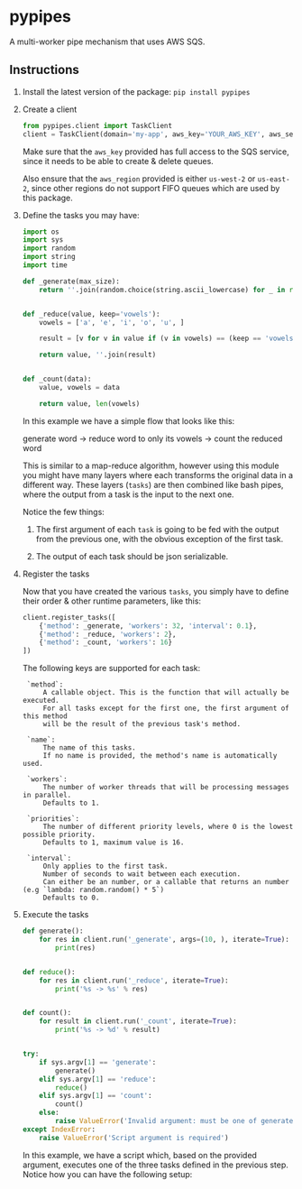 # pypipes

A multi-worker pipe mechanism that uses AWS SQS.

## Instructions

1. Install the latest version of the package:
    `pip install pypipes`

2. Create a client

    ```python
    from pypipes.client import TaskClient
    client = TaskClient(domain='my-app', aws_key='YOUR_AWS_KEY', aws_secret='YOUR_AWS_SECRET', aws_region='us-west-2')
    ```

    Make sure that the `aws_key` provided has full access to the SQS service,
    since it needs to be able to create & delete queues.

    Also ensure that the `aws_region` provided is either `us-west-2` or `us-east-2`,
    since other regions do not support FIFO queues which are used by this package.
    

3. Define the tasks you may have:

    ```python
    import os
    import sys
    import random
    import string
    import time

    def _generate(max_size):
        return ''.join(random.choice(string.ascii_lowercase) for _ in range(random.randint(1, max_size)))


    def _reduce(value, keep='vowels'):
        vowels = ['a', 'e', 'i', 'o', 'u', ]

        result = [v for v in value if (v in vowels) == (keep == 'vowels')]

        return value, ''.join(result)


    def _count(data):
        value, vowels = data

        return value, len(vowels)

    ```

    In this example we have a simple flow that looks like this:

    generate word -> reduce word to only its vowels -> count the reduced word

    This is similar to a map-reduce algorithm, however using this module you might have many layers
    where each transforms the original data in a different way.
    These layers (`tasks`) are then combined like bash pipes, where the output from a task is the input to the next one.

    Notice the few things:

    1) The first argument of each `task` is going to be fed with the output from the previous one,
    with the obvious exception of the first task.

    2) The output of each task should be json serializable.

4. Register the tasks

    Now that you have created the various `tasks`, you simply have to define their order & other runtime parameters,
    like this:

    ```python
    client.register_tasks([
        {'method': _generate, 'workers': 32, 'interval': 0.1},
        {'method': _reduce, 'workers': 2},
        {'method': _count, 'workers': 16}
    ])
    ```

    The following keys are supported for each task:

        `method`:
            A callable object. This is the function that will actually be executed.
            For all tasks except for the first one, the first argument of this method
            will be the result of the previous task's method.

        `name`:
            The name of this tasks.
            If no name is provided, the method's name is automatically used.

        `workers`:
            The number of worker threads that will be processing messages in parallel.
            Defaults to 1.

        `priorities`:
            The number of different priority levels, where 0 is the lowest possible priority.
            Defaults to 1, maximum value is 16.

        `interval`:
            Only applies to the first task.
            Number of seconds to wait between each execution.
            Can either be an number, or a callable that returns an number (e.g `lambda: random.random() * 5`)
            Defaults to 0.

5. Execute the tasks

    ```python
    def generate():
        for res in client.run('_generate', args=(10, ), iterate=True):
            print(res)


    def reduce():
        for res in client.run('_reduce', iterate=True):
            print('%s -> %s' % res)


    def count():
        for result in client.run('_count', iterate=True):
            print('%s -> %d' % result)


    try:
        if sys.argv[1] == 'generate':
            generate()
        elif sys.argv[1] == 'reduce':
            reduce()
        elif sys.argv[1] == 'count':
            count()
        else:
            raise ValueError('Invalid argument: must be one of generate, reduce or count')
    except IndexError:
        raise ValueError('Script argument is required')
    ```

    In this example, we have a script which, based on the provided argument,
    executes one of the three tasks defined in the previous step.
    Notice how you can have the following setup:
